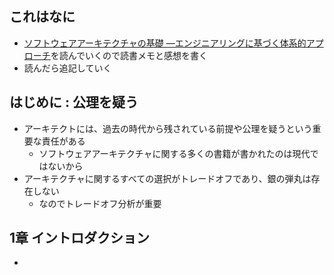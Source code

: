 ## これはなに
- [ソフトウェアアーキテクチャの基礎 ―エンジニアリングに基づく体系的アプローチ](https://amzn.asia/d/5EWVIas)を読んでいくので読書メモと感想を書く
- 読んだら追記していく

## はじめに : 公理を疑う
- アーキテクトには、過去の時代から残されている前提や公理を疑うという重要な責任がある
	- ソフトウェアアーキテクチャに関する多くの書籍が書かれたのは現代ではないから
- アーキテクチャに関するすべての選択がトレードオフであり、銀の弾丸は存在しない
	- なのでトレードオフ分析が重要

## 1章 イントロダクション
- 